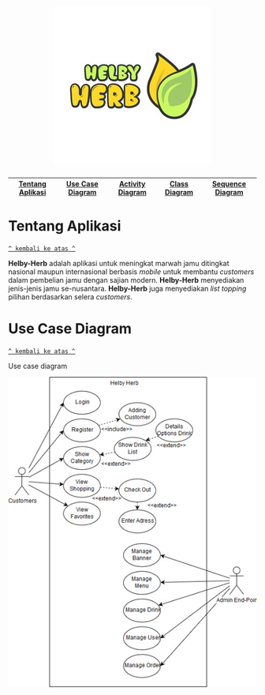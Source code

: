 <h1 align="center"><img src="documentation/logo.png"></h1>

[Tentang Aplikasi](#tentang-aplikasi) | [Use Case Diagram](#use-case-diagram) | [Activity Diagram](#activity-diagram) | [Class Diagram](#class-diagram) | [Sequence Diagram](#sequence-diagram)
:---:|:---:|:---:|:---:|:---:



# Tentang Aplikasi
[`^ kembali ke atas ^`](#)

**Helby-Herb** adalah aplikasi untuk meningkat marwah jamu ditingkat nasional maupun internasional berbasis *mobile* untuk membantu *customers* dalam pembelian jamu dengan sajian modern. **Helby-Herb** menyediakan jenis-jenis jamu se-nusantara. **Helby-Herb** juga menyediakan *list* *topping* pilihan berdasarkan selera *customers*.


# Use Case Diagram
[`^ kembali ke atas ^`](#)

Use case diagram

<img src="documentation/Use_Case_Diagram.jpg">
